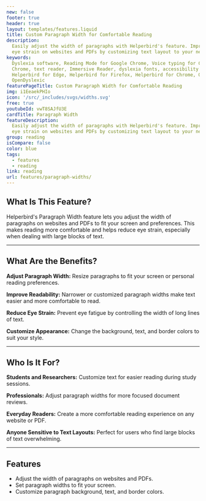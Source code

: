 ```yaml
---
new: false
footer: true
header: true
layout: templates/features.liquid
title: Custom Paragraph Width for Comfortable Reading
description:
  Easily adjust the width of paragraphs with Helperbird's feature. Improve readability and reduce
  eye strain on websites and PDFs by customizing text layout to your needs.
keywords:
  Dyslexia software, Reading Mode for Google Chrome, Voice typing for Chrome, Text to speech for
  Chrome, text reader, Immersive Reader, dyslexia fonts, accessibility software, dyslexia software,
  Helperbird for Edge, Helperbird for Firefox, Helperbird for Chrome, Opendyslexic for Chrome,
  OpenDyslexic
featurePageTitle: Custom Paragraph Width for Comfortable Reading
img: i1EeaekPHIo
icon: '/src/_includes/svgs/widths.svg'
free: true
youtubeId: vwT8SAJfU3E
cardTitle: Paragraph Width
featureDescription:
  Easily adjust the width of paragraphs with Helperbird's feature. Improve readability and reduce
  eye strain on websites and PDFs by customizing text layout to your needs.
group: reading
isCompare: false 
color: blue
tags:
  - features
  - reading
link: reading
url: features/paragraph-widths/
---
```



## What Is This Feature?

Helperbird's Paragraph Width feature lets you adjust the width of paragraphs on websites and PDFs to fit your screen and preferences. This makes reading more comfortable and helps reduce eye strain, especially when dealing with large blocks of text.

---

## What Are the Benefits?


**Adjust Paragraph Width:** Resize paragraphs to fit your screen or personal reading preferences.  

**Improve Readability:** Narrower or customized paragraph widths make text easier and more comfortable to read.  

**Reduce Eye Strain:** Prevent eye fatigue by controlling the width of long lines of text.  

**Customize Appearance:** Change the background, text, and border colors to suit your style.  

---

## Who Is It For?


**Students and Researchers:** Customize text for easier reading during study sessions.  

**Professionals:** Adjust paragraph widths for more focused document reviews.  

**Everyday Readers:** Create a more comfortable reading experience on any website or PDF.  

**Anyone Sensitive to Text Layouts:** Perfect for users who find large blocks of text overwhelming.  

---

## Features

- Adjust the width of paragraphs on websites and PDFs.  
- Set paragraph widths to fit your screen.  
- Customize paragraph background, text, and border colors.  

